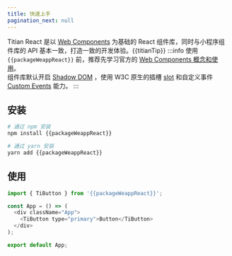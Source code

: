 ```yaml
---
title: 快速上手
pagination_next: null
---
```


Titian React 是以 [Web Components](https://developer.mozilla.org/en-US/docs/Web/Web_Components) 为基础的 React 组件库，同时与小程序组件库的 API 基本一致，打造一致的开发体验。{{titianTip}}
:::info
使用 `{{packageWeappReact}}` 前，推荐先学习官方的 [Web Components 概念和使用](https://developer.mozilla.org/zh-CN/docs/Web/Web_Components)。<br />
组件库默认开启 [Shadow DOM](https://developer.mozilla.org/en-US/docs/Web/Web_Components/Using_shadow_DOM) ，使用 W3C 原生的插槽 [slot](https://developer.mozilla.org/en-US/docs/Web/API/Element/slot) 和自定义事件 [Custom Events](https://developer.mozilla.org/en-US/docs/Web/API/CustomEvent ) 能力。
::: 

## 安装

```bash showLineNumbers
# 通过 npm 安装
npm install {{packageWeappReact}}

# 通过 yarn 安装
yarn add {{packageWeappReact}}
```

## 使用

```js showLineNumbers
import { TiButton } from '{{packageWeappReact}}';

const App = () => (
  <div className="App">
    <TiButton type="primary">Button</TiButton>
  </div>
);

export default App;
```
